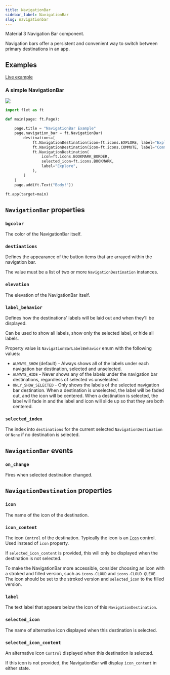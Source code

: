 ```yaml
---
title: NavigationBar
sidebar_label: NavigationBar
slug: navigationbar
---
```


Material 3 Navigation Bar component.

Navigation bars offer a persistent and convenient way to switch between primary destinations in an app.

## Examples

[Live example](https://flet-controls-gallery.fly.dev/navigation/navigationbar)

### A simple NavigationBar

<img src="/img/docs/controls/navigation-bar/navigation-bar-sample.gif" className="screenshot-40"/>

```python
import flet as ft

def main(page: ft.Page):

    page.title = "NavigationBar Example"
    page.navigation_bar = ft.NavigationBar(
        destinations=[
            ft.NavigationDestination(icon=ft.icons.EXPLORE, label="Explore"),
            ft.NavigationDestination(icon=ft.icons.COMMUTE, label="Commute"),
            ft.NavigationDestination(
                icon=ft.icons.BOOKMARK_BORDER,
                selected_icon=ft.icons.BOOKMARK,
                label="Explore",
            ),
        ]
    )
    page.add(ft.Text("Body!"))

ft.app(target=main)
```

## `NavigationBar` properties

### `bgcolor`

The color of the NavigationBar itself.

### `destinations`

Defines the appearance of the button items that are arrayed within the navigation bar.

The value must be a list of two or more `NavigationDestination` instances.

### `elevation`

The elevation of the NavigationBar itself.

### `label_behavior`

Defines how the destinations' labels will be laid out and when they'll be displayed.

Can be used to show all labels, show only the selected label, or hide all labels.

Property value is `NavigationBarLabelBehavior` enum with the following values:

* `ALWAYS_SHOW` (default) - Always shows all of the labels under each navigation bar destination, selected and unselected.
* `ALWAYS_HIDE` - Never shows any of the labels under the navigation bar destinations, regardless of selected vs unselected.
* `ONLY_SHOW_SELECTED` - Only shows the labels of the selected navigation bar destination. When a destination is unselected, the label will be faded out, and the icon will be centered. When a destination is selected, the label will fade in and the label and icon will slide up so that they are both centered.

### `selected_index`

The index into `destinations` for the current selected `NavigationDestination` or `None` if no destination is selected.

## `NavigationBar` events

### `on_change`

Fires when selected destination changed.

## `NavigationDestination` properties

### `icon`

The name of the icon of the destination.

### `icon_content`

The icon `Control` of the destination. Typically the icon is an [`Icon`](icon) control. Used instead of `icon` property.

If `selected_icon_content` is provided, this will only be displayed when the destination is not selected.

To make the NavigationBar more accessible, consider choosing an icon with a stroked and filled version, such as `icons.CLOUD` and `icons.CLOUD_QUEUE`. The icon should be set to the stroked version and `selected_icon` to the filled version.

### `label`

The text label that appears below the icon of this `NavigationDestination`.

### `selected_icon`

The name of alternative icon displayed when this destination is selected.

### `selected_icon_content`

An alternative icon `Control` displayed when this destination is selected.

If this icon is not provided, the NavigationBar will display `icon_content` in either state.